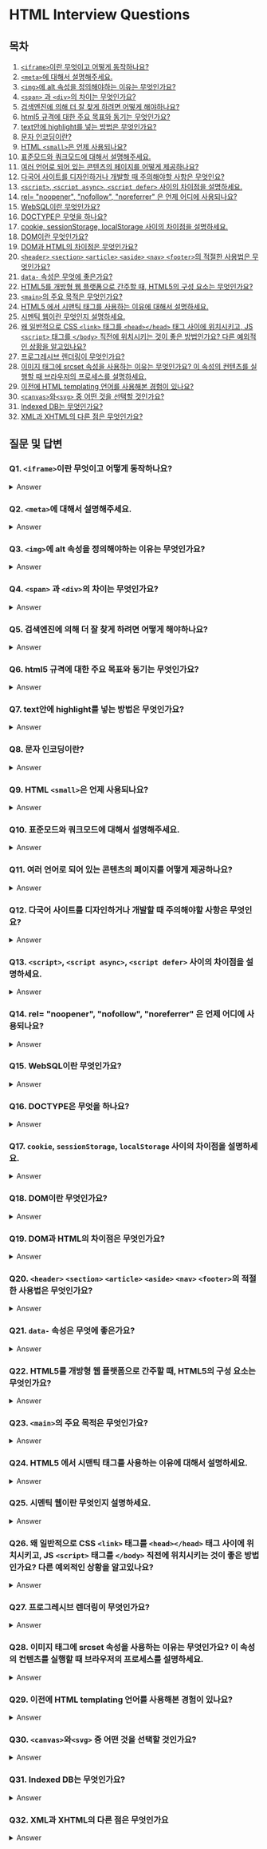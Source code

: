 # HTML Interview Questions

## 목차

1. [`<iframe>`이란 무엇이고 어떻게 동작하나요?](https://github.com/zhsks528/Front-End-Interview-Questions/tree/master/HTML#q1-iframe%EC%9D%B4%EB%9E%80-%EB%AC%B4%EC%97%87%EC%9D%B4%EA%B3%A0-%EC%96%B4%EB%96%BB%EA%B2%8C-%EB%8F%99%EC%9E%91%ED%95%98%EB%82%98%EC%9A%94)
2. [`<meta>`에 대해서 설명해주세요.](https://github.com/zhsks528/Front-End-Interview-Questions/tree/master/HTML#q2-meta%EC%97%90-%EB%8C%80%ED%95%B4%EC%84%9C-%EC%84%A4%EB%AA%85%ED%95%B4%EC%A3%BC%EC%84%B8%EC%9A%94)
3. [`<img>`에 alt 속성을 정의해야하는 이유는 무엇인가요?](https://github.com/zhsks528/Front-End-Interview-Questions/tree/master/HTML#q3-img%EC%97%90-alt-%EC%86%8D%EC%84%B1%EC%9D%84-%EC%A0%95%EC%9D%98%ED%95%B4%EC%95%BC%ED%95%98%EB%8A%94-%EC%9D%B4%EC%9C%A0%EB%8A%94-%EB%AC%B4%EC%97%87%EC%9D%B8%EA%B0%80%EC%9A%94)
4. [`<span>` 과 `<div>`의 차이는 무엇인가요?](https://github.com/zhsks528/Front-End-Interview-Questions/tree/master/HTML#q4-span-%EA%B3%BC-div%EC%9D%98-%EC%B0%A8%EC%9D%B4%EB%8A%94-%EB%AC%B4%EC%97%87%EC%9D%B8%EA%B0%80%EC%9A%94)
5. [검색엔진에 의해 더 잘 찾게 하려면 어떻게 해야하나요?](https://github.com/zhsks528/Front-End-Interview-Questions/tree/master/HTML#q5-%EA%B2%80%EC%83%89%EC%97%94%EC%A7%84%EC%97%90-%EC%9D%98%ED%95%B4-%EB%8D%94-%EC%9E%98-%EC%B0%BE%EA%B2%8C-%ED%95%98%EB%A0%A4%EB%A9%B4-%EC%96%B4%EB%96%BB%EA%B2%8C-%ED%95%B4%EC%95%BC%ED%95%98%EB%82%98%EC%9A%94)
6. [html5 규격에 대한 주요 목표와 동기는 무엇인가요?](https://github.com/zhsks528/Front-End-Interview-Questions/tree/master/HTML#q6-html5-%EA%B7%9C%EA%B2%A9%EC%97%90-%EB%8C%80%ED%95%9C-%EC%A3%BC%EC%9A%94-%EB%AA%A9%ED%91%9C%EC%99%80-%EB%8F%99%EA%B8%B0%EB%8A%94-%EB%AC%B4%EC%97%87%EC%9D%B8%EA%B0%80%EC%9A%94)
7. [text안에 highlight를 넣는 방법은 무엇인가요?](https://github.com/zhsks528/Front-End-Interview-Questions/tree/master/HTML#q7-text%EC%95%88%EC%97%90-highlight%EB%A5%BC-%EB%84%A3%EB%8A%94-%EB%B0%A9%EB%B2%95%EC%9D%80-%EB%AC%B4%EC%97%87%EC%9D%B8%EA%B0%80%EC%9A%94)
8. [문자 인코딩이란?](https://github.com/zhsks528/Front-End-Interview-Questions/tree/master/HTML#q8-%EB%AC%B8%EC%9E%90-%EC%9D%B8%EC%BD%94%EB%94%A9%EC%9D%B4%EB%9E%80)
9. [HTML `<small>`은 언제 사용되나요?](https://github.com/zhsks528/Front-End-Interview-Questions/tree/master/HTML#q9-html-small%EC%9D%80-%EC%96%B8%EC%A0%9C-%EC%82%AC%EC%9A%A9%EB%90%98%EB%82%98%EC%9A%94)
10. [표준모드와 쿼크모드에 대해서 설명해주세요.](https://github.com/zhsks528/Front-End-Interview-Questions/tree/master/HTML#q10-%ED%91%9C%EC%A4%80%EB%AA%A8%EB%93%9C%EC%99%80-%EC%BF%BC%ED%81%AC%EB%AA%A8%EB%93%9C%EC%97%90-%EB%8C%80%ED%95%B4%EC%84%9C-%EC%84%A4%EB%AA%85%ED%95%B4%EC%A3%BC%EC%84%B8%EC%9A%94)
11. [여러 언어로 되어 있는 콘텐츠의 페이지를 어떻게 제공하나요?](https://github.com/zhsks528/Front-End-Interview-Questions/tree/master/HTML#q11-%EC%97%AC%EB%9F%AC-%EC%96%B8%EC%96%B4%EB%A1%9C-%EB%90%98%EC%96%B4-%EC%9E%88%EB%8A%94-%EC%BD%98%ED%85%90%EC%B8%A0%EC%9D%98-%ED%8E%98%EC%9D%B4%EC%A7%80%EB%A5%BC-%EC%96%B4%EB%96%BB%EA%B2%8C-%EC%A0%9C%EA%B3%B5%ED%95%98%EB%82%98%EC%9A%94)
12. [다국어 사이트를 디자인하거나 개발할 때 주의해야할 사항은 무엇인요?](https://github.com/zhsks528/Front-End-Interview-Questions/tree/master/HTML#q12-%EB%8B%A4%EA%B5%AD%EC%96%B4-%EC%82%AC%EC%9D%B4%ED%8A%B8%EB%A5%BC-%EB%94%94%EC%9E%90%EC%9D%B8%ED%95%98%EA%B1%B0%EB%82%98-%EA%B0%9C%EB%B0%9C%ED%95%A0-%EB%95%8C-%EC%A3%BC%EC%9D%98%ED%95%B4%EC%95%BC%ED%95%A0-%EC%82%AC%ED%95%AD%EC%9D%80-%EB%AC%B4%EC%97%87%EC%9D%B8%EC%9A%94)
13. [`<script>`, `<script async>`, `<script defer>` 사이의 차이점을 설명하세요.](https://github.com/zhsks528/Front-End-Interview-Questions/tree/master/HTML#q13-script-script-async-script-defer-%EC%82%AC%EC%9D%B4%EC%9D%98-%EC%B0%A8%EC%9D%B4%EC%A0%90%EC%9D%84-%EC%84%A4%EB%AA%85%ED%95%98%EC%84%B8%EC%9A%94)
14. [rel= "noopener", "nofollow", "noreferrer" 은 언제 어디에 사용되나요?](https://github.com/zhsks528/Front-End-Interview-Questions/tree/master/HTML#q14-rel-noopener-nofollow-noreferrer-%EC%9D%80-%EC%96%B8%EC%A0%9C-%EC%96%B4%EB%94%94%EC%97%90-%EC%82%AC%EC%9A%A9%EB%90%98%EB%82%98%EC%9A%94)
15. [WebSQL이란 무엇인가요?](https://github.com/zhsks528/Front-End-Interview-Questions/tree/master/HTML#q15-websql%EC%9D%B4%EB%9E%80-%EB%AC%B4%EC%97%87%EC%9D%B8%EA%B0%80%EC%9A%94)
16. [DOCTYPE은 무엇을 하나요?](https://github.com/zhsks528/Front-End-Interview-Questions/tree/master/HTML#q16-doctype%EC%9D%80-%EB%AC%B4%EC%97%87%EC%9D%84-%ED%95%98%EB%82%98%EC%9A%94)
17. [cookie, sessionStorage, localStorage 사이의 차이점을 설명하세요.](https://github.com/zhsks528/Front-End-Interview-Questions/tree/master/HTML#q17-cookie-sessionstorage-localstorage-%EC%82%AC%EC%9D%B4%EC%9D%98-%EC%B0%A8%EC%9D%B4%EC%A0%90%EC%9D%84-%EC%84%A4%EB%AA%85%ED%95%98%EC%84%B8%EC%9A%94)
18. [DOM이란 무엇인가요?](https://github.com/zhsks528/Front-End-Interview-Questions/tree/master/HTML#q18-dom%EC%9D%B4%EB%9E%80-%EB%AC%B4%EC%97%87%EC%9D%B8%EA%B0%80%EC%9A%94)
19. [DOM과 HTML의 차이점은 무엇인가요?](https://github.com/zhsks528/Front-End-Interview-Questions/tree/master/HTML#q19-dom%EA%B3%BC-html%EC%9D%98-%EC%B0%A8%EC%9D%B4%EC%A0%90%EC%9D%80-%EB%AC%B4%EC%97%87%EC%9D%B8%EA%B0%80%EC%9A%94)
20. [`<header>` `<section>` `<article>` `<aside>` `<nav>` `<footer>`의 적절한 사용법은 무엇인가요?](https://github.com/zhsks528/Front-End-Interview-Questions/tree/master/HTML#q20-header-section-article-aside-nav-footer%EC%9D%98-%EC%A0%81%EC%A0%88%ED%95%9C-%EC%82%AC%EC%9A%A9%EB%B2%95%EC%9D%80-%EB%AC%B4%EC%97%87%EC%9D%B8%EA%B0%80%EC%9A%94)
21. [`data-` 속성은 무엇에 좋은가요?](https://github.com/zhsks528/Front-End-Interview-Questions/tree/master/HTML#q21-data--%EC%86%8D%EC%84%B1%EC%9D%80-%EB%AC%B4%EC%97%87%EC%97%90-%EC%A2%8B%EC%9D%80%EA%B0%80%EC%9A%94)
22. [HTML5를 개방형 웹 플랫폼으로 간주할 때, HTML5의 구성 요소는 무엇인가요?](https://github.com/zhsks528/Front-End-Interview-Questions/tree/master/HTML#q22-html5%EB%A5%BC-%EA%B0%9C%EB%B0%A9%ED%98%95-%EC%9B%B9-%ED%94%8C%EB%9E%AB%ED%8F%BC%EC%9C%BC%EB%A1%9C-%EA%B0%84%EC%A3%BC%ED%95%A0-%EB%95%8C-html5%EC%9D%98-%EA%B5%AC%EC%84%B1-%EC%9A%94%EC%86%8C%EB%8A%94-%EB%AC%B4%EC%97%87%EC%9D%B8%EA%B0%80%EC%9A%94)
23. [`<main>`의 주요 목적은 무엇인가요?](https://github.com/zhsks528/Front-End-Interview-Questions/tree/master/HTML#q23-main%EC%9D%98-%EC%A3%BC%EC%9A%94-%EB%AA%A9%EC%A0%81%EC%9D%80-%EB%AC%B4%EC%97%87%EC%9D%B8%EA%B0%80%EC%9A%94)
24. [HTML5 에서 시맨틱 태그를 사용하는 이유에 대해서 설명하세요.](https://github.com/zhsks528/Front-End-Interview-Questions/tree/master/HTML#q24-html5-%EC%97%90%EC%84%9C-%EC%8B%9C%EB%A7%A8%ED%8B%B1-%ED%83%9C%EA%B7%B8%EB%A5%BC-%EC%82%AC%EC%9A%A9%ED%95%98%EB%8A%94-%EC%9D%B4%EC%9C%A0%EC%97%90-%EB%8C%80%ED%95%B4%EC%84%9C-%EC%84%A4%EB%AA%85%ED%95%98%EC%84%B8%EC%9A%94)
25. [시멘틱 웹이란 무엇인지 설명하세요.](https://github.com/zhsks528/Front-End-Interview-Questions/tree/master/HTML#q25-%EC%8B%9C%EB%A9%98%ED%8B%B1-%EC%9B%B9%EC%9D%B4%EB%9E%80-%EB%AC%B4%EC%97%87%EC%9D%B8%EC%A7%80-%EC%84%A4%EB%AA%85%ED%95%98%EC%84%B8%EC%9A%94)
26. [왜 일반적으로 CSS `<link>` 태그를 `<head></head>` 태그 사이에 위치시키고, JS `<script>` 태그를 `</body>` 직전에 위치시키는 것이 좋은 방법인가요? 다른 예외적인 상황을 알고있나요?](https://github.com/zhsks528/Front-End-Interview-Questions/tree/master/HTML#q26-%EC%99%9C-%EC%9D%BC%EB%B0%98%EC%A0%81%EC%9C%BC%EB%A1%9C-css-link-%ED%83%9C%EA%B7%B8%EB%A5%BC-headhead-%ED%83%9C%EA%B7%B8-%EC%82%AC%EC%9D%B4%EC%97%90-%EC%9C%84%EC%B9%98%EC%8B%9C%ED%82%A4%EA%B3%A0-js-script-%ED%83%9C%EA%B7%B8%EB%A5%BC-body-%EC%A7%81%EC%A0%84%EC%97%90-%EC%9C%84%EC%B9%98%EC%8B%9C%ED%82%A4%EB%8A%94-%EA%B2%83%EC%9D%B4-%EC%A2%8B%EC%9D%80-%EB%B0%A9%EB%B2%95%EC%9D%B8%EA%B0%80%EC%9A%94-%EB%8B%A4%EB%A5%B8-%EC%98%88%EC%99%B8%EC%A0%81%EC%9D%B8-%EC%83%81%ED%99%A9%EC%9D%84-%EC%95%8C%EA%B3%A0%EC%9E%88%EB%82%98%EC%9A%94)
27. [프로그레시브 렌더링이 무엇인가요?](https://github.com/zhsks528/Front-End-Interview-Questions/tree/master/HTML#q27-%ED%94%84%EB%A1%9C%EA%B7%B8%EB%A0%88%EC%8B%9C%EB%B8%8C-%EB%A0%8C%EB%8D%94%EB%A7%81%EC%9D%B4-%EB%AC%B4%EC%97%87%EC%9D%B8%EA%B0%80%EC%9A%94)
28. [이미지 태그에 srcset 속성을 사용하는 이유는 무엇인가요? 이 속성의 컨텐츠를 실행할 때 브라우저의 프로세스를 설명하세요.](https://github.com/zhsks528/Front-End-Interview-Questions/tree/master/HTML#q28-%EC%9D%B4%EB%AF%B8%EC%A7%80-%ED%83%9C%EA%B7%B8%EC%97%90-srcset-%EC%86%8D%EC%84%B1%EC%9D%84-%EC%82%AC%EC%9A%A9%ED%95%98%EB%8A%94-%EC%9D%B4%EC%9C%A0%EB%8A%94-%EB%AC%B4%EC%97%87%EC%9D%B8%EA%B0%80%EC%9A%94-%EC%9D%B4-%EC%86%8D%EC%84%B1%EC%9D%98-%EC%BB%A8%ED%85%90%EC%B8%A0%EB%A5%BC-%EC%8B%A4%ED%96%89%ED%95%A0-%EB%95%8C-%EB%B8%8C%EB%9D%BC%EC%9A%B0%EC%A0%80%EC%9D%98-%ED%94%84%EB%A1%9C%EC%84%B8%EC%8A%A4%EB%A5%BC-%EC%84%A4%EB%AA%85%ED%95%98%EC%84%B8%EC%9A%94)
29. [이전에 HTML templating 언어를 사용해본 경험이 있나요?](https://github.com/zhsks528/Front-End-Interview-Questions/tree/master/HTML#q29-%EC%9D%B4%EC%A0%84%EC%97%90-html-templating-%EC%96%B8%EC%96%B4%EB%A5%BC-%EC%82%AC%EC%9A%A9%ED%95%B4%EB%B3%B8-%EA%B2%BD%ED%97%98%EC%9D%B4-%EC%9E%88%EB%82%98%EC%9A%94)
30. [`<canvas>`와`<svg>` 중 어떤 것을 선택할 것인가요?](https://github.com/zhsks528/Front-End-Interview-Questions/tree/master/HTML#q30-canvas%EC%99%80svg-%EC%A4%91-%EC%96%B4%EB%96%A4-%EA%B2%83%EC%9D%84-%EC%84%A0%ED%83%9D%ED%95%A0-%EA%B2%83%EC%9D%B8%EA%B0%80%EC%9A%94)
31. [Indexed DB는 무엇인가요?](https://github.com/zhsks528/Front-End-Interview-Questions/tree/master/HTML#q31-indexed-db%EB%8A%94-%EB%AC%B4%EC%97%87%EC%9D%B8%EA%B0%80%EC%9A%94)
32. [XML과 XHTML의 다른 점은 무엇인가요?](https://github.com/zhsks528/Front-End-Interview-Questions/tree/master/HTML#q32-xml%EA%B3%BC-xhtml%EC%9D%98-%EB%8B%A4%EB%A5%B8-%EC%A0%90%EC%9D%80-%EB%AC%B4%EC%97%87%EC%9D%B8%EA%B0%80%EC%9A%94)

## 질문 및 답변

### Q1. `<iframe>`이란 무엇이고 어떻게 동작하나요?

<details>
<summary>Answer</summary>

`<iframe>`은 현재 웹페이지에 다른 웹페이지의 문서를 불러와서 삽입하는 태그입니다.

```html
<iframe src="삽입할 페이지 주소" width="너비" height="높이"></iframe>
```

하지만 `<iframe>`은 사용하지 않는 것이 좋습니다.

이유는 아래와 같습니다.

1. 반응협 웹사이트를 구축할 때 불편합니다.
2. 웹 접근성의 저해 요인이 됩니다.

</details>

### Q2. `<meta>`에 대해서 설명해주세요.

<details>
<summary>Answer</summary>

`<meta>`는 문서의 정보를 담고있는 태그입니다.

검색엔진에 의해 검색되는 단어를 지정할 수 있습니다.

```html
<meta name="keyword" content="검색되는 단어" />
```

검색 결과에 표시되는 문자를 지정할 수 있습니다.

```html
<meta name="description" content="검색 결과에 표시되는 단어" />
```

검색 엔진에 의한 검색을 피할 수 있습니다.

- noindex : 웹 크롤러가 수집을 할 때 index 하지 않도록 하는 작업
- nofollow : 웹 크롤러가 수집을 할 때 문서에 링크된 다른 문서를 긁어가는 것을 건너뛴다.

```html
<meta name="robots" content="noindex, nofollow" />
```

</details>

### Q3. `<img>`에 alt 속성을 정의해야하는 이유는 무엇인가요?

<details>
<summary>Answer</summary>

이미지가 렌더링 되지 않았을 때 어떠한 이미지인지 정보를 알려주기 위함입니다.

검색 엔진은 이미지에 대한 정보를 `alt` 속성을 참조합니다.

시각 장애인을 위해 사용되는 스크린리더는 `alt`속성을 읽어줍니다.

</details>

### Q4. `<span>` 과 `<div>`의 차이는 무엇인가요?

<details>
<summary>Answer</summary>

차이는 **element, margin, width, height** 가 있습니다.

`<span>`은 아래와 같습니다.

- inline 요소입니다.
- margin은 좌,우 만 적용됩니다.
- width, height 값이 무시됩니다.

`<div>`은 아래와 같습니다.

- block 요소입니다.
- margin은 상, 하, 좌, 우 적용됩니다.
- width, height 값에 영향을 받습니다.

</details>

### Q5. 검색엔진에 의해 더 잘 찾게 하려면 어떻게 해야하나요?

<details>
<summary>Answer</summary>

`<meta>` 속성에 `keyword`, `description`을 추가하면 됩니다.

```html
<meta name="keyword" content="검색되는 단어" />
<meta name="description" content="검색 결과에 표시되는 단어" />
```

</details>

### Q6. html5 규격에 대한 주요 목표와 동기는 무엇인가요?

<details>
<summary>Answer</summary>

1. 구체적인 문맥요소 : 시멘틱 태그를 사용하여 태그를 구체화한다.
2. 서버와의 연결 : socket등을 이용하여 서버와의 통신을 한다.
3. 오프라인과 저장소 : localStorage, sessionStorage 등
4. 2D/3D 그래픽 효과 : `<canvas>`
5. 멀티미디어 기능 향상 : `<audio>`
6. 다양한 입출력 기능 추가

</details>

### Q7. text안에 highlight를 넣는 방법은 무엇인가요?

<details>
<summary>Answer</summary>

방법은 2가지가 있습니다

1. `<mark>` 를 사용하는 방법

```html
<mark>하이라트를 할 문자입니다.</mark>
```

2. css를 이용하는 방법

```html
<span style="background:yellow">하이라트를 할 문자입니다.</span>
```

</details>

### Q8. 문자 인코딩이란?

<details>
<summary>Answer</summary>

HTML 페이지를 올바르게 렌더링하기 위해 **웹브라우저에게 사용할 문자열을 알려주는 것**입니다.

```html
<meta charset="UTF-8" />
```

</details>

### Q9. HTML `<small>`은 언제 사용되나요?

<details>
<summary>Answer</summary>

`<small>`은 저작권, 회사소개, 약관 등에 사용됩니다.

</details>

### Q10. 표준모드와 쿼크모드에 대해서 설명해주세요.

<details>
<summary>Answer</summary>

웹 브라우저는 **표준모드와 쿼크모드** 두 가지 렌더링 모드가 있습니다.

브라우저는 선언된 **DOCTYPE**에 따라 렌더링할 모드를 결정하는데 이를 **doctype switching**이라고합니다.

표준모드는 하위호환성을 배재하고 현재 표준 형식만을 인정하는 렌더링 모드입니다.

쿼크모드는 하위호한성을 유지하기위해 현재 표준에 어긋나는 형식을 지원하는 렌더링 모드입니다.

</details>

### Q11. 여러 언어로 되어 있는 콘텐츠의 페이지를 어떻게 제공하나요?

<details>
<summary>Answer</summary>

1. 클라이언트는 헤더에 `accept-language` 속성을 이용하여 기본 언어에 대한 설정 정보를 서버로 요청합니다.

2. 응답받은 서버는 이 정보를 사용하여 해당 언어가 제공 가능한 경우, 클라이언트로 해당 언어 버전의 문서를 반환합니다.

3. 클라이언트는 반환된 문서를 보여줍니다.

</details>

### Q12. 다국어 사이트를 디자인하거나 개발할 때 주의해야할 사항은 무엇인요?

<details>
<summary>Answer</summary>

1. html lang 속성을 사용합니다.
2. 국가/언어를 쉽게 변경할 수 있도록 디자인합니다.
3. 날짜와 통화 형식을 고려합니다.
4. 텍스트를 포함한 이미지를 사용하지 않습니다.
5. 국가마다 단어를 표현하는 글자 수를 고려하여 레이아웃이 깨지지 않도록 디자인합니다.

</details>

### Q13. `<script>`, `<script async>`, `<script defer>` 사이의 차이점을 설명하세요.

<details>
<summary>Answer</summary>

`<script>`는 HTML 파싱을 중단하고 스크립트를 실행한다. 실행이 완료되면 HTML 파싱을 재시작합니다.

`<script async>`는 HTML과 Script를 비동기적으로 가져오며, 실행이 가능할 때 즉시 실행됩니다.

스크립트가 다른 페이지의 스크립트들과 독립적일 때 사용하면 좋습니다.

`<script defer>`는 `<script async>`와 같이 HTML과 Script를 비동기적으로 가져오지만, 페이지가 모두 로드된 후에 실행됩니다.

</details>

### Q14. rel= "noopener", "nofollow", "noreferrer" 은 언제 어디에 사용되나요?

<details>
<summary>Answer</summary>

`noopener`은 보안을 위한 속성입니다.

`target = _blank`인 링크를 클릭하면 새 탭에서 페이지가 열립니다.

이 때 열린 쪽에서 자바스크립트를 이용(`window.opener`)하면 window 객체에 접근할 수 있게 됩니다. 이러한 접근으로 인하여 악의적으로 사용되는 것을 방지하기 위해 쓰입니다.

`nofollow`은 검색 엔진이 해당 링크를 크롤링하지 않기 위한 속성입니다.

일반적으로 댓글 또는 포럼의 링크에서 사용됩니다.

`noreferrer`은 현재 요청이 어디에서 왔는지 감추는 속성입니다.

요청을 받는 쪽에서 해당 요청이 어디에서 왔는지를 알 필요가 없을 때 사용됩니다.

</details>

### Q15. WebSQL이란 무엇인가요?

<details>
<summary>Answer</summary>

WebSQL 구조적이고 체계화된 관계형 데이터를 저장하는데 쓰이는 DB입니다.

현재는 독립 구현체의 부족으로 인해 사용되지 않습니다.

</details>

### Q16. DOCTYPE은 무엇을 하나요?

<details>
<summary>Answer</summary>

DOCTYPE은 Document Type의 약자입니다.

DTD(Document Type Definition)을 통해 현재의 웹 문서가 어떠한 HTML 버전으로 작성되어있는지 웹 브라우저에게 전달하는 역할을 합니다.

</details>

### Q17. `cookie`, `sessionStorage`, `localStorage` 사이의 차이점을 설명하세요.

<details>
<summary>Answer</summary>

`cookie`는 클라이언트, 서버에 의해 생성되며 수동으로 만료기간을 설정할 수 있습니다.

`sessionStorage`는 클라이언트에 의해 생성되며 탭을 닫을 때 만료됩니다.

`localStorage`는 클라이언트에 의해 생성되며 영구적으로 보존됩니다.

</details>

### Q18. DOM이란 무엇인가요?

<details>
<summary>Answer</summary>

DOM은 HTML문서에 대한 인터페이스입니다.

- 페이지의 콘텐츠 및 구조와 스타일 접근 및 조작을 할 수 있는 API를 제공합니다.

</details>

### Q19. DOM과 HTML의 차이점은 무엇인가요?

<details>
<summary>Answer</summary>

DOM은 HTML을 이용하여 실제로 화면에 나타내는 인터페이스입니다.

- HTML 문서의 내용과 구조 -> 객체모델로 변환 -> 다양한 프로그램에서 사용 방식입니다.

HTML은 최초의 화면을 그릴 때 사용하는 설계도와 비슷합니다.

- 화면에 보이고자하는 모양과 구조를 문서로 단순한 텍스트로 구성하여 만드는 것입니다.

</details>

### Q20. `<header>` `<section>` `<article>` `<aside>` `<nav>` `<footer>`의 적절한 사용법은 무엇인가요?

<details>
<summary>Answer</summary>

`<header>` : 제목

`<section>` : 본문의 종류 (ex: 연애, 뉴스 등과 같은 대분류)

`<article>` : 본문 실질적인 내용

`<aside>` : 본문 이외의 내용

`<nav>` : 메뉴

`<footer>` : 회사소개, 저작권 등

</details>

### Q21. `data-` 속성은 무엇에 좋은가요?

<details>
<summary>Answer</summary>

`data-`는 특정한 데이터를 DOM요소에 저장해두기 위해 사용됩니다.

이전과 같이 hidden으로 태그를 숨겨두고 데이터를 저장할 필요가 없습니다.

그로 인한 장점은 아래와 같습니다.

1. HTML 스크립트가 훨씬 간결해졌습니다.
2. HTML 요소에 여러 `data-`속성을 동시에 사용할 수 있습니다.

요즘에는, `data-` 속성을 사용하는 것을 권장하지 않습니다. 그 이유 중 하나는 사용자가 브라우저의 inspect 기능를 사용하여 데이터 속성을 쉽게 수정할 수 있다는 것입니다.

데이터 모델은 JavaScript 자체에 더 잘 저장되며, 라이브러리나 프레임워크의 데이터 바인딩을 통해 DOM을 업데이트된 상태로 유지하는 것이 더 낫습니다.

</details>

### Q22. HTML5를 개방형 웹 플랫폼으로 간주할 때, HTML5의 구성 요소는 무엇인가요?

<details>
<summary>Answer</summary>

1. 의미 - 콘텐츠를 보다 더 정확하게 설명할 수 있도록 허용합니다.
2. 연결 - 새롭고 혁신적인 방법으로 서버와 통신할 수 있도록 허용합니다.
3. 오프라인과 저장소 - 웹 페이지가 클라이언트 측에서 데이터를 로컬로 저장하여, 오프라인에서보다 효율적으로 작동하도록 허용합니다.
4. 멀티미디어 - 개방형 웹에서 비디오와 오디오를 일급으로 만듭니다.
5. 2D/3D 그래픽과 효과 - 훨씬 다양한 프레젠테이션 옵션을 허용합니다.
6. 성능과 통합 - 컴퓨터 하드웨어의 성능 최적화와 개선으로 더 나은 사용을 제공합니다.
7. 장치 접근 - 다양한 입출력 장치의 사용을 허용합니다.
8. 스타일링 - 사용자가 더 세련된 테마를 사용하게 합니다.

</details>

### Q23. `<main>`의 주요 목적은 무엇인가요?

<details>
<summary>Answer</summary>

`<main>`태그는 해당 문서의 `<body>`요소의 주 콘텐츠를 정의할 때 사용합니다.

단 하나의 `<main>` 요소 만이 존재해야 합니다.

</details>

### Q24. HTML5 에서 시맨틱 태그를 사용하는 이유에 대해서 설명하세요.

<details>
<summary>Answer</summary>

**문서에 의미를 부여하는 행위**로써, 개발자가 의도한 요소의 의미가 명확히 드러납니다.

그 결과 코드의 **가독성을 높이며 유지보수를 쉽게**합니다.

</details>

### Q25. 시멘틱 웹이란 무엇인지 설명하세요.

<details>
<summary>Answer</summary>

웹 문서에 `<meta>` 정보를 추가함으로써 관계와 의미를 부여하고 이를 통해 거대한 데이터베이스를 구축하려고하는 발상입니다.

</details>

### Q26. 왜 일반적으로 CSS `<link>` 태그를 `<head></head>` 태그 사이에 위치시키고, JS `<script>` 태그를 `</body>` 직전에 위치시키는 것이 좋은 방법인가요? 다른 예외적인 상황을 알고있나요?

<details>
<summary>Answer</summary>

#### 1. `<head>` 안에 `<link>`를 넣는 이유

1. 최적화된 페이지를 구축하기 위한 명세에 포함되어있기 때문입니다.
2. HTML은 DOM을 생성하고 CSS는 CSSOM을 생성합니다. DOM과 CSSOM을 이용하여 `first meaningful paint`를 가능하게 합니다. 이 점진적인 렌더링은 사이트의 성능 점수에서 측정되는 사이트 최적화의 범주입니다.

#### 2. `</body>` 직전에 `<script>`를 넣는 이유

1. `<script>`태그는 html파싱을 중단시키고 스크립트를 실행하는 특성이 있습니다.

2. `<script>`태그를 `</body>` 직전에 위치시킴으로써 전체 문서가 파싱될 때까지 스크립트는 실행되지 않고 이렇게 함으로써 DOM요소를 조작해야하는 코드가 오류가 생기지 않습니다.

#### 3. 대안

대안으로는 `<script defer>`을 이용하는 것입니다.

</details>

### Q27. 프로그레시브 렌더링이 무엇인가요?

<details>
<summary>Answer</summary>

사용자에게 의미있는 컨텐츠를 빠르게 보여주기 위한 성능 향상 기술입니다.

관련 기술로는 아래와 같습니다.

1. 이미지 지연로딩

   페이지의 이미지를 한꺼번에 로딩하지 않습니다.

   JS를 사용하여 사용자가 이미지를 표시하는 페이지 부분으로 스크롤할 때 이미지를 로드할 수 있습니다.

2. 콘텐츠의 우선순위 설정

   브라우저는 중요한 콘텐츠를 먼저 보여주고 중요하지 않은 콘텐츠는 나중에 렌더링합니다.

</details>

### Q28. 이미지 태그에 srcset 속성을 사용하는 이유는 무엇인가요? 이 속성의 컨텐츠를 실행할 때 브라우저의 프로세스를 설명하세요.

<details>
<summary>Answer</summary>

기기의 디스플레이어의 크기에 따라 다른 이미지를 보여주기 위해서 사용됩니다.

1. 해상도가 레티나(2.x)인 경우 고품질 이미지를 제공함으로써 UX가 향상됩니다.
2. 저사양기기의 경우 저품질 이미지를 제공함으로써 메모리를 절약할 수 있습니다.

`srcset` 속성의 콘텐츠를 실행할 때 브라우저의 프로세스는 아래와 같습니다.

```html
<!-- 이미지의 width : 320px 이라고 가정 -->
<img srcset="small.jpg 500w medium.jpg 1000w large.jpg 2000w" />

<!-- 500/320 : 1.5625 -->
<!-- 1000/320 : 3.125 -->
<!-- 2000/320 : 6.25 -->
```

클라이언트 해상도가 1.x 일 때 1.5625가 가장 작기 때문에 500w인 small.jpg가 선택됩니다.

클라이언트 해상도가 2.x 일 때 브라우저는 최소값에 가장 위로 가까운 해상도를 사용하게 됩니다.

비율값이 2에 가까운 1000w인 medium.jpg가 선택됩니다.

</details>

### Q29. 이전에 HTML templating 언어를 사용해본 경험이 있나요?

<details>
<summary>Answer</summary>

</details>

### Q30. `<canvas>`와`<svg>` 중 어떤 것을 선택할 것인가요?

<details>
<summary>Answer</summary>

작업의 종류에 따라 선택할 것입니다.

`canvas`는 픽셀 기반으로써 고성능 애니메이션이나 동영상 작업을 할 때 선택할 것입니다.

`svg`는 모양 기반으로써 깨지지 않는 특성이 있기 때문에 정적이미지나 인쇄용 고품질 문서 작성을 할 때 선택할 것입니다.

</details>

### Q31. Indexed DB는 무엇인가요?

<details>
<summary>Answer</summary>

**javascript 기반의 객체지향 트랜잭션 데이터베이스 시스템**입니다.

특징은 아래와 같습니다.

1. 키와 값 한쌍으로 저장합니다.
2. 트랜잭션 데이터베이스 모델을 기반으로 만들어졌습니다.
3. 비동기 방식으로 이루어집니다.

</details>

### Q32. XML과 XHTML의 다른 점은 무엇인가요

<details>
<summary>Answer</summary>

XML은 드라이버 하드웨어, 운영 체제 및 다양한 응용 프로그램 간에 데이터를 전송하도록 설계 된 마크업언어지만 XHTML은 XML의 강점을 HTML과 결함한 언어입니다.

</details>
